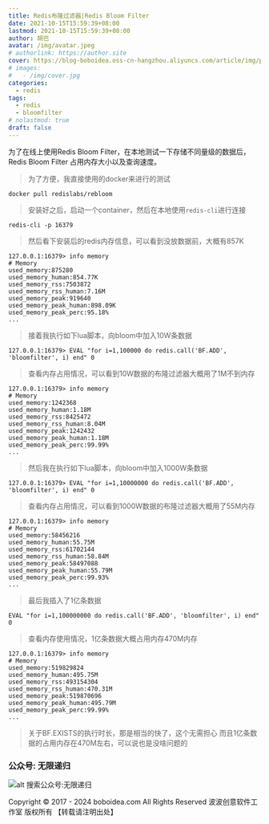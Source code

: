 ```yaml
---
title: Redis布隆过滤器|Redis Bloom Filter
date: 2021-10-15T15:59:39+08:00
lastmod: 2021-10-15T15:59:39+08:00
author: 胡巴
avatar: /img/avatar.jpeg
# authorlink: https://author.site
cover: https://blog-boboidea.oss-cn-hangzhou.aliyuncs.com/article/img/posts/Redis布隆过滤器Redis Bloom Filter.jpg
# images:
#   - /img/cover.jpg
categories:
  - redis
tags:
  - redis
  - bloomfilter
# nolastmod: true
draft: false
---
```


为了在线上使用Redis Bloom Filter，在本地测试一下存储不同量级的数据后，Redis Bloom Filter 占用内存大小以及查询速度。

<!--more-->

> 为了方便，我直接使用的docker来进行的测试

```
docker pull redislabs/rebloom
```

> 安装好之后，启动一个container，然后在本地使用`redis-cli`进行连接

```
redis-cli -p 16379
```

> 然后看下安装后的redis内存信息，可以看到没放数据前，大概有857K

```
127.0.0.1:16379> info memory
# Memory
used_memory:875280
used_memory_human:854.77K
used_memory_rss:7503872
used_memory_rss_human:7.16M
used_memory_peak:919640
used_memory_peak_human:898.09K
used_memory_peak_perc:95.18%
...
```

> 接着我执行如下lua脚本，向bloom中加入10W条数据

```
127.0.0.1:16379> EVAL "for i=1,100000 do redis.call('BF.ADD', 'bloomfilter', i) end" 0
```

> 查看内存占用情况，可以看到10W数据的布隆过滤器大概用了1M不到内存

```
127.0.0.1:16379> info memory
# Memory
used_memory:1242368
used_memory_human:1.18M
used_memory_rss:8425472
used_memory_rss_human:8.04M
used_memory_peak:1242432
used_memory_peak_human:1.18M
used_memory_peak_perc:99.99%
...
```

> 然后我在执行如下lua脚本，向bloom中加入1000W条数据

```
127.0.0.1:16379> EVAL "for i=1,10000000 do redis.call('BF.ADD', 'bloomfilter', i) end" 0
```

> 查看内存占用情况，可以看到1000W数据的布隆过滤器大概用了55M内存

```
127.0.0.1:16379> info memory
# Memory
used_memory:58456216
used_memory_human:55.75M
used_memory_rss:61702144
used_memory_rss_human:58.84M
used_memory_peak:58497088
used_memory_peak_human:55.79M
used_memory_peak_perc:99.93%
...
```

> 最后我插入了1亿条数据

```
EVAL "for i=1,100000000 do redis.call('BF.ADD', 'bloomfilter', i) end" 0
```

> 查看内存使用情况，1亿条数据大概占用内存470M内存

```
127.0.0.1:16379> info memory
# Memory
used_memory:519829824
used_memory_human:495.75M
used_memory_rss:493154304
used_memory_rss_human:470.31M
used_memory_peak:519870696
used_memory_peak_human:495.79M
used_memory_peak_perc:99.99%
...
```

> 关于BF.EXISTS的执行时长，那是相当的快了，这个无需担心
> 而且1亿条数据的占用内存在470M左右，可以说也是没啥问题的

<!--qr_code-->

### 公众号: 无限递归

![alt 搜索公众号:无限递归](https://blog-boboidea.oss-cn-hangzhou.aliyuncs.com/article/img/gongzhonghao.jpeg "无限递归")

<!--declare-declare-->

Copyright &copy; 2017 - 2024 boboidea.com All Rights Reserved 波波创意软件工作室 版权所有 【转载请注明出处】
